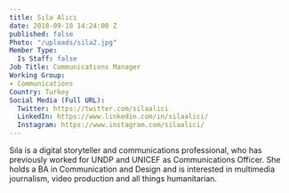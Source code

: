 ```yaml
---
title: Sıla Alıcı
date: 2018-09-10 14:24:00 Z
published: false
Photo: "/uploads/sila2.jpg"
Member Type:
  Is Staff: false
Job Title: Communications Manager
Working Group:
- Communications
Country: Turkey
Social Media (Full URL):
  Twitter: https://twitter.com/silaalici
  LinkedIn: https://www.linkedin.com/in/silaalici/
  Instagram: https://www.instagram.com/silaalici/
---
```


Sıla is a digital storyteller and communications professional, who has previously worked for UNDP and UNICEF as Communications Officer. She holds a BA in Communication and Design and is interested in multimedia journalism, video production and all things humanitarian.